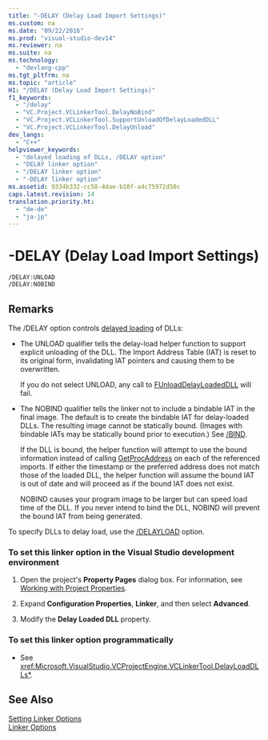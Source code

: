 ```yaml
---
title: "-DELAY (Delay Load Import Settings)"
ms.custom: na
ms.date: "09/22/2016"
ms.prod: "visual-studio-dev14"
ms.reviewer: na
ms.suite: na
ms.technology: 
  - "devlang-cpp"
ms.tgt_pltfrm: na
ms.topic: "article"
H1: "/DELAY (Delay Load Import Settings)"
f1_keywords: 
  - "/delay"
  - "VC.Project.VCLinkerTool.DelayNoBind"
  - "VC.Project.VCLinkerTool.SupportUnloadOfDelayLoadedDLL"
  - "VC.Project.VCLinkerTool.DelayUnload"
dev_langs: 
  - "C++"
helpviewer_keywords: 
  - "delayed loading of DLLs, /DELAY option"
  - "DELAY linker option"
  - "/DELAY linker option"
  - "-DELAY linker option"
ms.assetid: 9334b332-cc58-4dae-b10f-a4c75972d50c
caps.latest.revision: 14
translation.priority.ht: 
  - "de-de"
  - "ja-jp"
---
```

# -DELAY (Delay Load Import Settings)
```  
/DELAY:UNLOAD  
/DELAY:NOBIND  
```  
  
## Remarks  
 The /DELAY option controls [delayed loading](../vs140/linker-support-for-delay-loaded-dlls.md) of DLLs:  
  
-   The UNLOAD qualifier tells the delay-load helper function to support explicit unloading of the DLL. The Import Address Table (IAT) is reset to its original form, invalidating IAT pointers and causing them to be overwritten.  
  
     If you do not select UNLOAD, any call to [FUnloadDelayLoadedDLL](../vs140/explicitly-unloading-a-delay-loaded-dll.md) will fail.  
  
-   The NOBIND qualifier tells the linker not to include a bindable IAT in the final image. The default is to create the bindable IAT for delay-loaded DLLs. The resulting image cannot be statically bound. (Images with bindable IATs may be statically bound prior to execution.) See [/BIND](../vs140/-bind.md).  
  
     If the DLL is bound, the helper function will attempt to use the bound information instead of calling [GetProcAddress](http://msdn.microsoft.com/library/windows/desktop/ms683212.aspx) on each of the referenced imports. If either the timestamp or the preferred address does not match those of the loaded DLL, the helper function will assume the bound IAT is out of date and will proceed as if the bound IAT does not exist.  
  
     NOBIND causes your program image to be larger but can speed load time of the DLL. If you never intend to bind the DLL, NOBIND will prevent the bound IAT from being generated.  
  
 To specify DLLs to delay load, use the [/DELAYLOAD](../vs140/-delayload--delay-load-import-.md) option.  
  
### To set this linker option in the Visual Studio development environment  
  
1.  Open the project's **Property Pages** dialog box. For information, see [Working with Project Properties](../vs140/working-with-project-properties.md).  
  
2.  Expand **Configuration Properties**, **Linker**, and then select **Advanced**.  
  
3.  Modify the **Delay Loaded DLL** property.  
  
### To set this linker option programmatically  
  
-   See <xref:Microsoft.VisualStudio.VCProjectEngine.VCLinkerTool.DelayLoadDLLs*>.  
  
## See Also  
 [Setting Linker Options](../vs140/setting-linker-options.md)   
 [Linker Options](../vs140/linker-options.md)